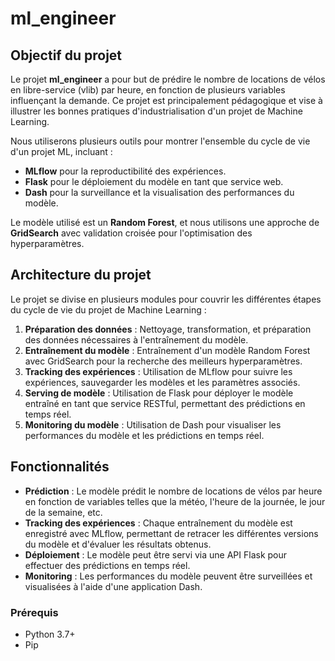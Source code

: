# ml_engineer

## Objectif du projet

Le projet **ml_engineer** a pour but de prédire le nombre de locations de vélos en libre-service (vlib) par heure, en fonction de plusieurs variables influençant la demande. Ce projet est principalement pédagogique et vise à illustrer les bonnes pratiques d'industrialisation d'un projet de Machine Learning. 

Nous utiliserons plusieurs outils pour montrer l'ensemble du cycle de vie d'un projet ML, incluant :

- **MLflow** pour la reproductibilité des expériences.
- **Flask** pour le déploiement du modèle en tant que service web.
- **Dash** pour la surveillance et la visualisation des performances du modèle.

Le modèle utilisé est un **Random Forest**, et nous utilisons une approche de **GridSearch** avec validation croisée pour l'optimisation des hyperparamètres.

## Architecture du projet

Le projet se divise en plusieurs modules pour couvrir les différentes étapes du cycle de vie du projet de Machine Learning :

1. **Préparation des données** : Nettoyage, transformation, et préparation des données nécessaires à l'entraînement du modèle.
2. **Entraînement du modèle** : Entraînement d'un modèle Random Forest avec GridSearch pour la recherche des meilleurs hyperparamètres.
3. **Tracking des expériences** : Utilisation de MLflow pour suivre les expériences, sauvegarder les modèles et les paramètres associés.
4. **Serving de modèle** : Utilisation de Flask pour déployer le modèle entraîné en tant que service RESTful, permettant des prédictions en temps réel.
5. **Monitoring du modèle** : Utilisation de Dash pour visualiser les performances du modèle et les prédictions en temps réel.

## Fonctionnalités

- **Prédiction** : Le modèle prédit le nombre de locations de vélos par heure en fonction de variables telles que la météo, l'heure de la journée, le jour de la semaine, etc.
- **Tracking des expériences** : Chaque entraînement du modèle est enregistré avec MLflow, permettant de retracer les différentes versions du modèle et d'évaluer les résultats obtenus.
- **Déploiement** : Le modèle peut être servi via une API Flask pour effectuer des prédictions en temps réel.
- **Monitoring** : Les performances du modèle peuvent être surveillées et visualisées à l'aide d'une application Dash.


### Prérequis

- Python 3.7+
- Pip

